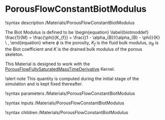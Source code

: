 # PorousFlowConstantBiotModulus

!syntax description /Materials/PorousFlowConstantBiotModulus

The Biot Modulus is defined to be
\begin{equation}
\label{biotmoddef}
\frac{1}{M} = \frac{\phi}{K_{f}} + \frac{(1 - \alpha_{B})(\alpha_{B} -
  \phi)}{K} \ ,
\end{equation}
where $\phi$ is the porosity, $K_{f}$ is the fluid bulk modulus, $\alpha_{B}$ is the Biot coefficient and $K$ is the drained bulk modulus of the porous skeleton.

This Material is designed to work with the [PorousFlowFullySaturatedMassTimeDerivative](PorousFlowFullySaturatedMassTimeDerivative.md) Kernel.

!alert note
This quantity is computed during the initial stage of the simulation and is kept fixed thereafter.

!syntax parameters /Materials/PorousFlowConstantBiotModulus

!syntax inputs /Materials/PorousFlowConstantBiotModulus

!syntax children /Materials/PorousFlowConstantBiotModulus
